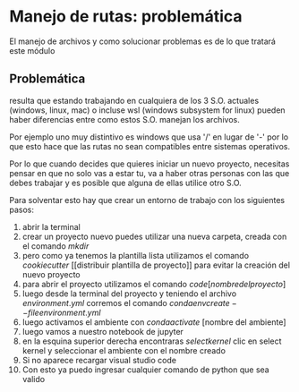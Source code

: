 # Manejo de rutas: problemática

El manejo de archivos y como solucionar problemas es de lo que tratará este módulo

## Problemática

resulta que estando trabajando en cualquiera de los 3 S.O. actuales (windows, linux, mac) o incluse wsl (windows subsystem for linux) pueden haber diferencias entre como estos S.O. manejan los archivos.

Por ejemplo uno muy distintivo es windows que usa '/' en lugar de '-' por lo que esto hace que las rutas no sean compatibles entre sistemas operativos.

Por lo que cuando decides que quieres iniciar un nuevo proyecto, necesitas pensar en que no solo vas a estar tu, va a haber otras personas con las que debes trabajar y es posible que alguna de ellas utilice otro S.O. 

Para solventar esto hay que crear un entorno de trabajo con los siguientes pasos:

1. abrir la terminal
2. crear un proyecto nuevo puedes utilizar una nueva carpeta, creada con el comando $mkdir$
3. pero como ya tenemos la plantilla lista utilizamos el comando $cookiecutter$ [[distribuir plantilla de proyecto]] para evitar la creación del nuevo proyecto
4. para abrir el proyecto utilizamos el comando $code [nombre del proyecto]$
5. luego desde la terminal del proyecto y teniendo el archivo $environment.yml$ corremos el comando $conda env create --file environment.yml$
6. luego activamos el ambiente con $conda activate$ [nombre del ambiente]
7. luego vamos a nuestro notebook de jupyter
8. en la esquina superior derecha encontraras $select kernel$ clic en select kernel y seleccionar el ambiente con el nombre creado
9. Si no aparece recargar visual studio code
10. Con esto ya puedo ingresar cualquier comando de python que sea valido
